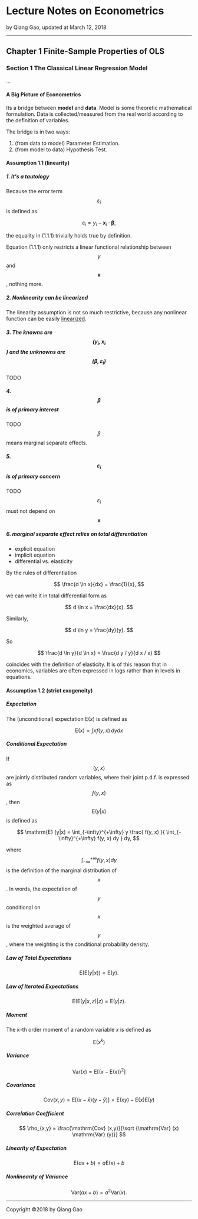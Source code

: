 # Lecture Notes on Econometrics

by Qiang Gao, updated at March 12, 2018

---

## Chapter 1 Finite-Sample Properties of OLS

### Section 1 The Classical Linear Regression Model

...

#### A Big Picture of Econometrics

Its a bridge between **model** and **data**. Model is some theoretic mathematical formulation. Data is collected/measured from the real world according to the definition of variables.

The bridge is in two ways:

1. (from data to model) Parameter Estimation.
2. (from model to data) Hypothesis Test.

#### Assumption 1.1 (linearity)

##### 1. It's a tautology

Because the error term $$ \varepsilon_i $$ is defined as

$$
\varepsilon_i = y_i - \mathbf{x}_i \cdot \boldsymbol\beta,
$$

the equality in (1.1.1) trivially holds true by definition.

Equation (1.1.1) only restricts a linear functional relationship between $$y$$ and $$ \mathbf{x} $$, nothing more.

##### 2. Nonlinearity can be linearized

The linearity assumption is not so much restrictive, because any nonlinear function can be easily [linearized](../supplements/taylor-linearization.md).

##### 3. The knowns are $$( y_i, \mathbf{x}_i $$) and the unknowns are $$( \boldsymbol\beta, \varepsilon_i )$$

TODO

##### 4. $$ \boldsymbol\beta $$ is of primary interest

TODO
$$ \beta $$ means marginal separate effects.

##### 5. $$ \varepsilon_i $$ is of primary concern

TODO
$$\varepsilon_i$$ must not depend on $$ \mathbf{x} $$

##### 6. marginal separate effect relies on total differentiation

- explicit equation
- implicit equation
- differential vs. elasticity

By the rules of differentiation

$$
\frac{d \ln x}{dx} = \frac{1}{x},
$$

we can write it in total differential form as

$$
d \ln x = \frac{dx}{x}.
$$

Similarly,

$$
d \ln y = \frac{dy}{y}.
$$

So

$$
\frac{d \ln y}{d \ln x} = \frac{d y / y}{d x / x}
$$

coincides with the definition of elasticity. It is of this reason that
in economics, variables are often expressed in logs rather than in
levels in equations.

#### Assumption 1.2 (strict exogeneity)

##### Expectation

The (unconditional) expectation $\mathrm{E}(x)$ is defined as

$$
\mathrm{E}(x) = \int x f(y, x) \, dy dx
$$

##### Conditional Expectation

If $$(y, x)$$ are jointly distributed random variables, where their joint p.d.f. is expressed as $$f(y, x)$$, then $$\mathrm{E} (y | x)$$ is defined
as

$$
\mathrm{E} (y|x) = \int_{-\infty}^{+\infty} y \frac{ f(y, x) }{ \int_{-\infty}^{+\infty} f(y, x) dy } dy,
$$

where $$\int_{-\infty}^{+\infty} f(y, x) dy$$ is the definition of the marginal distribution of $$x$$. In words, the expectation of $$y$$ conditional on $$x$$ is the weighted average of $$y$$, where the weighting is the conditional probability density.

##### Law of Total Expectations

$$
\mathrm{E} ( \mathrm{E} (y | x) ) = \mathrm{E} (y).
$$

##### Law of Iterated Expectations

$$
\mathrm{E} ( \mathrm{E} (y | x, z) | z ) = \mathrm{E} (y | z).
$$

##### Moment

The $k$-th order moment of a random variable $x$ is defined as

$$
\mathrm{E}(x^k)
$$

##### Variance

$$
\mathrm{Var}(x) = \mathrm{E} [ (x - \mathrm{E} (x))^2 ]
$$

##### Covariance

$$
\mathrm{Cov} (x, y) = \mathrm{E} [ (x - \bar x )( y - \bar y) ] =
\mathrm{E} (xy) - \mathrm{E}(x) \mathrm{E} (y)
$$

##### Correlation Coefficient

$$
\rho_{x,y} = \frac{\mathrm{Cov} (x,y)}{\sqrt {\mathrm{Var} (x) \mathrm{Var} (y)}}
$$

##### Linearity of Expectation

$$
\mathrm{E} (ax + b) = a \mathrm{E} (x) + b
$$

##### Nonlinearity of Variance

$$
\mathrm{Var} (ax + b) = a^2 \mathrm{Var} (x).
$$

---

Copyright ©2018 by Qiang Gao